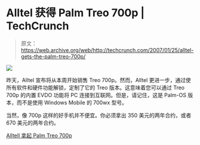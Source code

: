# Alltel 获得 Palm Treo 700p | TechCrunch

> 原文：<https://web.archive.org/web/http://techcrunch.com/2007/01/25/alltel-gets-the-palm-treo-700p/>

![](img/5bc3e8a65d9a123c9a5a07165354fbb5.png)

昨天，Alltel 宣布将从本周开始销售 Treo 700p。然而，Alltel 更进一步，通过使所有软件和硬件功能解锁，定制了它的 Treo 版本。这意味着您可以通过 Treo 700p 的内置 EVDO 功能将 PC 连接到互联网。但是，请记住，这是 Palm-OS 版本，而不是使用 Windows Mobile 的 700wx 型号。

当然，像 700p 这样的好手机并不便宜。你必须拿出 350 美元的两年合约，或者 670 美元的两年合约。

[Alltell 拿起 Palm Treo 700p](https://web.archive.org/web/20141105165932/http://www.electronista.com/articles/07/01/24/palm.treo.700p.at.alltel/)